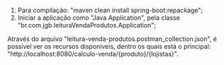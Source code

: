 1) Para compilação:	"maven clean install spring-boot:repackage";
2) Iniciar a aplicação como "Java Application", pela classe "br.com.jgb.leituraVendaProdutos.Application";

Através do arquivo "leitura-venda-produtos.postman_collection.json", 
é possível ver os recursos disponíveis, dentro os quais está o principal: "http://localhost:8080/calculo-venda/{produto}/{lojistas}".